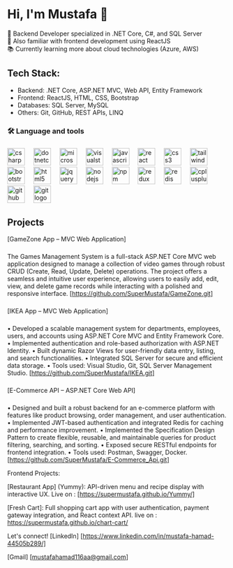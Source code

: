 # Hi, I'm Mustafa 👋

🚀 Backend Developer specialized in .NET Core, C#, and SQL Server  
🎯 Also familiar with frontend development using ReactJS  
📚 Currently learning more about cloud technologies (Azure, AWS)  

## Tech Stack:
- Backend: .NET Core, ASP.NET MVC, Web API, Entity Framework
- Frontend: ReactJS, HTML, CSS, Bootstrap
- Databases: SQL Server, MySQL
- Others: Git, GitHub, REST APIs, LINQ

###

<h3 align="left">🛠 Language and tools</h3>

###

<div align="left">
  <img src="https://cdn.jsdelivr.net/gh/devicons/devicon/icons/csharp/csharp-original.svg" height="40" alt="csharp logo"  />
  <img width="12" />
  <img src="https://cdn.jsdelivr.net/gh/devicons/devicon/icons/dotnetcore/dotnetcore-original.svg" height="40" alt="dotnetcore logo"  />
  <img width="12" />
  <img src="https://cdn.jsdelivr.net/gh/devicons/devicon/icons/microsoftsqlserver/microsoftsqlserver-plain.svg" height="40" alt="microsoftsqlserver logo"  />
  <img width="12" />
  <img src="https://cdn.jsdelivr.net/gh/devicons/devicon/icons/visualstudio/visualstudio-plain.svg" height="40" alt="visualstudio logo"  />
  <img width="12" />
  <img src="https://cdn.jsdelivr.net/gh/devicons/devicon/icons/javascript/javascript-original.svg" height="40" alt="javascript logo"  />
  <img width="12" />
  <img src="https://cdn.jsdelivr.net/gh/devicons/devicon/icons/react/react-original.svg" height="40" alt="react logo"  />
  <img width="12" />
  <img src="https://cdn.jsdelivr.net/gh/devicons/devicon/icons/css3/css3-original.svg" height="40" alt="css3 logo"  />
  <img width="12" />
  <img src="https://cdn.jsdelivr.net/gh/devicons/devicon/icons/tailwindcss/tailwindcss-original-wordmark.svg" height="40" alt="tailwindcss logo"  />
  <img width="12" />
  <img src="https://cdn.jsdelivr.net/gh/devicons/devicon/icons/bootstrap/bootstrap-original.svg" height="40" alt="bootstrap logo"  />
  <img width="12" />
  <img src="https://cdn.jsdelivr.net/gh/devicons/devicon/icons/html5/html5-original.svg" height="40" alt="html5 logo"  />
  <img width="12" />
  <img src="https://cdn.jsdelivr.net/gh/devicons/devicon/icons/jquery/jquery-original.svg" height="40" alt="jquery logo"  />
  <img width="12" />
  <img src="https://cdn.jsdelivr.net/gh/devicons/devicon/icons/nodejs/nodejs-original.svg" height="40" alt="nodejs logo"  />
  <img width="12" />
  <img src="https://cdn.jsdelivr.net/gh/devicons/devicon/icons/npm/npm-original-wordmark.svg" height="40" alt="npm logo"  />
  <img width="12" />
  <img src="https://cdn.jsdelivr.net/gh/devicons/devicon/icons/redux/redux-original.svg" height="40" alt="redux logo"  />
  <img width="12" />
  <img src="https://cdn.jsdelivr.net/gh/devicons/devicon/icons/redis/redis-original.svg" height="40" alt="redis logo"  />
  <img width="12" />
  <img src="https://cdn.jsdelivr.net/gh/devicons/devicon/icons/cplusplus/cplusplus-original.svg" height="40" alt="cplusplus logo"  />
  <img width="12" />
  <img src="https://cdn.jsdelivr.net/gh/devicons/devicon/icons/github/github-original.svg" height="40" alt="github logo"  />
  <img width="12" />
  <img src="https://cdn.jsdelivr.net/gh/devicons/devicon/icons/git/git-original.svg" height="40" alt="git logo"  />
</div>

###
## Projects
[GameZone App – MVC Web Application]
###
The Games Management System is a full-stack ASP.NET Core MVC web application
designed to manage a collection of video games through robust CRUD (Create, Read, Update, Delete)
operations. The project offers a seamless and intuitive user experience, 
allowing users to easily add, edit, view,
and delete game records while interacting with a polished and responsive interface.
[https://github.com/SuperMustafa/GameZone.git]
###
[IKEA App – MVC Web Application]
###
• Developed a scalable management system for departments, employees,
users, and accounts using ASP.NET Core MVC and Entity Framework Core.
• Implemented authentication and role-based authorization with ASP.NET
Identity.
• Built dynamic Razor Views for user-friendly data entry, listing, and search
functionalities.
• Integrated SQL Server for secure and efficient data storage.
• Tools used: Visual Studio, Git, SQL Server Management Studio.
[https://github.com/SuperMustafa/IKEA.git]
###
###
###

[E-Commerce API – ASP.NET Core Web API]
###
• Designed and built a robust backend for an e-commerce platform with
features like product browsing, order management, and user authentication.
• Implemented JWT-based authentication and integrated Redis for caching
and performance improvement.
• Implemented the Specification Design Pattern to create flexible, reusable,
and maintainable queries for product filtering, searching, and sorting.
• Exposed secure RESTful endpoints for frontend integration.
• Tools used: Postman, Swagger, Docker.
[https://github.com/SuperMustafa/E-Commerce_Api.git]


Frontend Projects:

[Restaurant App] (Yummy): API-driven menu and recipe display with
interactive UX. Live on : [https://supermustafa.github.io/Yummy/]

[Fresh Cart]: Full shopping cart app with user authentication, payment
gateway integration, and React context API. live on : https://supermustafa.github.io/chart-cart/

Let's connect!
[LinkedIn] [https://www.linkedin.com/in/mustafa-hamad-44505b289/]

[Gmail] [mustafahamad116aa@gmail.com]
